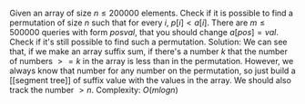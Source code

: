Given an array of size $n\leq200000$ elements. Check if it is possible to find a permutation of size $n$ such that for every $i$, $p[i]<a[i]$. There are $m\leq500000$ queries with form $pos val$, that you should change $a[pos]=val$. Check if it's still possible to find such a permutation.
Solution: We can see that, if we make an array suffix sum, if there's a number $k$ that the number of numbers $>=k$ in the array is less than in the permutation. However, we always know that number for any number on the permutation, so just build a [[segment tree]] of suffix value with the values in the array. We should also track the number $>n$.
Complexity: $O(mlogn)$